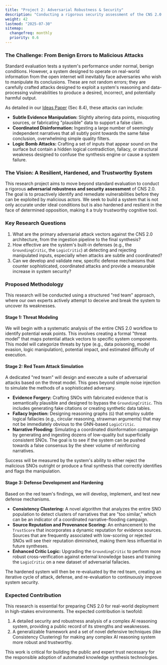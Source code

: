 ```yaml
---
title: "Project 2: Adversarial Robustness & Security"
description: "Conducting a rigorous security assessment of the CNS 2.0 system to test its resilience against sophisticated adversarial attacks and develop novel defenses."
weight: 42
lastmod: "2025-07-30"
sitemap:
  changefreq: monthly
  priority: 0.6
---
```


### The Challenge: From Benign Errors to Malicious Attacks

Standard evaluation tests a system's performance under normal, benign conditions. However, a system designed to operate on real-world information from the open internet will inevitably face adversaries who wish to manipulate its conclusions. These are not random errors; they are carefully crafted attacks designed to exploit a system's reasoning and data-processing vulnerabilities to produce a desired, incorrect, and potentially harmful output.

As detailed in our [Ideas Paper](/guides/cns-2.0-research-roadmap/in-depth/ideas-paper/) (Sec 8.4), these attacks can include:
-   **Subtle Evidence Manipulation:** Slightly altering data points, misquoting sources, or fabricating "plausible" data to support a false claim.
-   **Coordinated Disinformation:** Ingesting a large number of seemingly independent narratives that all subtly point towards the same false conclusion, overwhelming simple quality filters.
-   **Logic Bomb Attacks:** Crafting a set of inputs that appear sound on the surface but contain a hidden logical contradiction, fallacy, or structural weakness designed to confuse the synthesis engine or cause a system failure.

### The Vision: A Resilient, Hardened, and Trustworthy System

This research project aims to move beyond standard evaluation to conduct a rigorous **adversarial robustness and security assessment** of CNS 2.0. The goal is to proactively identify and remediate vulnerabilities before they can be exploited by malicious actors. We seek to build a system that is not only accurate under ideal conditions but is also hardened and resilient in the face of determined opposition, making it a truly trustworthy cognitive tool.

### Key Research Questions

1.  What are the primary adversarial attack vectors against the CNS 2.0 architecture, from the ingestion pipeline to the final synthesis?
2.  How effective are the system's built-in defenses (e.g., the `GroundingCritic`, the `LogicCritic`) at detecting and rejecting manipulated inputs, especially when attacks are subtle and coordinated?
3.  Can we develop and validate new, specific defense mechanisms that counter sophisticated, coordinated attacks and provide a measurable increase in system security?

### Proposed Methodology

This research will be conducted using a structured "red team" approach, where our own experts actively attempt to deceive and break the system to uncover its weaknesses.

#### Stage 1: Threat Modeling

We will begin with a systematic analysis of the entire CNS 2.0 workflow to identify potential weak points. This involves creating a formal "threat model" that maps potential attack vectors to specific system components. This model will categorize threats by type (e.g., data poisoning, model evasion, logic manipulation), potential impact, and estimated difficulty of execution.

#### Stage 2: Red Team Attack Simulation

A dedicated "red team" will design and execute a suite of adversarial attacks based on the threat model. This goes beyond simple noise injection to simulate the methods of a sophisticated adversary.

-   **Evidence Forgery:** Crafting SNOs with fabricated evidence that is semantically plausible and designed to bypass the `GroundingCritic`. This includes generating fake citations or creating synthetic data tables.
-   **Fallacy Injection:** Designing reasoning graphs (`G`) that employ subtle logical fallacies (e.g., circular reasoning, strawman arguments) that may not be immediately obvious to the GNN-based `LogicCritic`.
-   **Narrative Flooding:** Simulating a coordinated disinformation campaign by generating and ingesting dozens of low-quality but superficially consistent SNOs. The goal is to see if the system can be pushed towards a false consensus by the sheer volume of reinforcing narratives.

Success will be measured by the system's ability to either reject the malicious SNOs outright or produce a final synthesis that correctly identifies and flags the manipulation.

#### Stage 3: Defense Development and Hardening

Based on the red team's findings, we will develop, implement, and test new defense mechanisms.

-   **Consistency Clustering:** A novel algorithm that analyzes the entire SNO population to detect clusters of narratives that are "too similar," which can be an indicator of a coordinated narrative-flooding campaign.
-   **Source Reputation and Provenance Scoring:** An enhancement to the `TrustScore` that incorporates a dynamic reputation for evidence sources. Sources that are frequently associated with low-scoring or rejected SNOs will see their reputation diminished, making them less influential in future syntheses.
-   **Enhanced Critic Logic:** Upgrading the `GroundingCritic` to perform more robust cross-verification against external knowledge bases and training the `LogicCritic` on a new dataset of adversarial fallacies.

The hardened system will then be re-evaluated by the red team, creating an iterative cycle of attack, defense, and re-evaluation to continuously improve system security.

### Expected Contribution

This research is essential for preparing CNS 2.0 for real-world deployment in high-stakes environments. The expected contribution is twofold: 
1. A detailed security and robustness analysis of a complex AI reasoning system, providing a public record of its strengths and weaknesses.
2. A generalizable framework and a set of novel defensive techniques (like Consistency Clustering) for making any complex AI reasoning system more robust and trustworthy. 

This work is critical for building the public and expert trust necessary for the responsible adoption of automated knowledge synthesis technologies.
